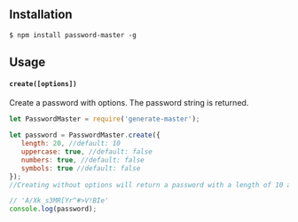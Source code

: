 ## Installation

    $ npm install password-master -g

## Usage
#### `create([options])`

Create a password with options. The password string is returned.

```javascript
let PasswordMaster = require('generate-master');

let password = PasswordMaster.create({
   length: 20, //default: 10
   uppercase: true, //default: false
   numbers: true, //default: false
   symbols: true //default: false
});
//Creating without options will return a password with a length of 10 and only small characters.

// 'A/Xk_s3MR[Yr^#>V!BIe'
console.log(password);
```
